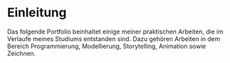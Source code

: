 # Einleitung
Das folgende Portfolio beinhaltet einige meiner praktischen Arbeiten, die im Verlaufe meines Studiums entstanden sind. Dazu gehören Arbeiten in dem Bereich Programmierung, Modellierung, Storytelling, Animation sowie Zeichnen.
